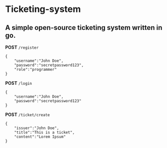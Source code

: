 # Ticketing-system

## A simple open-source ticketing system written in go.

**POST** `/register`

```
{
    "username":"John Doe",
    "password":"secretpassword123",
    "role":"programmer"
}
```

**POST** `/login`

```
{
    "username":"John Doe",
    "password":"secretpassword123"
}
```

**POST** `/ticket/create`

```
{
    "issuer":"John Doe",
    "title":"This is a ticket",
    "content":"Lorem Ipsum"
}
```